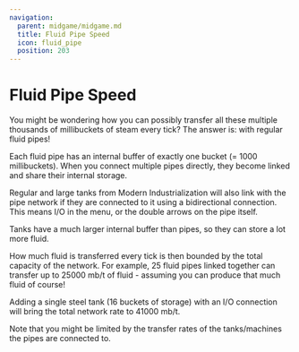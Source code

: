 ```yaml
---
navigation:
  parent: midgame/midgame.md
  title: Fluid Pipe Speed
  icon: fluid_pipe
  position: 203
---
```


# Fluid Pipe Speed

You might be wondering how you can possibly transfer all these multiple thousands of millibuckets of steam every tick? The answer is: with regular fluid pipes!

Each fluid pipe has an internal buffer of exactly one bucket (= 1000 millibuckets). When you connect multiple pipes directly, they become linked and share their internal storage.

Regular and large tanks from Modern Industrialization will also link with the pipe network if they are connected to it using a bidirectional connection. This means I/O in the menu, or the double arrows on the pipe itself.

Tanks have a much larger internal buffer than pipes, so they can store a lot more fluid.

How much fluid is transferred every tick is then bounded by the total capacity of the network. For example, 25 fluid pipes linked together can transfer up to 25000 mb/t of fluid - assuming you can produce that much fluid of course!

Adding a single steel tank (16 buckets of storage) with an I/O connection will bring the total network rate to 41000 mb/t.

Note that you might be limited by the transfer rates of the tanks/machines the pipes are connected to.
